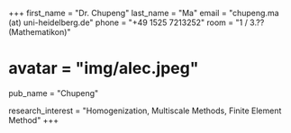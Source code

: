 +++ 
first_name = "Dr. Chupeng"
last_name = "Ma"
email = "chupeng.ma (at) uni-heidelberg.de"
phone = "+49 1525 7213252"
room = "1 / 3.?? (Mathematikon)"
# avatar = "img/alec.jpeg"

pub_name = "Chupeng"

research_interest = "Homogenization, Multiscale Methods, Finite Element Method"
+++
 
       